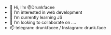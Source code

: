 - 👋 Hi, I’m @Drunkfacee
- 👀 I’m interested in web development
- 🌱 I’m currently learning JS
- 💞️ I’m looking to collaborate on ....
- 📫 telegram: drunkfacee / Instagram: drunk.face

<!---
Drunkfacee/Drunkfacee is a ✨ special ✨ repository because its `README.md` (this file) appears on your GitHub profile.
You can click the Preview link to take a look at your changes.
--->
